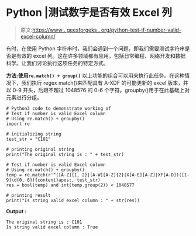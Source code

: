 # Python |测试数字是否有效 Excel 列

> 原文:[https://www . geesforgeks . org/python-test-if-number-valid-excel-column/](https://www.geeksforgeeks.org/python-test-if-number-is-valid-excel-column/)

有时，在使用 Python 字符串时，我们会遇到一个问题，即我们需要测试字符串是否是有效的 excel 列。这在许多领域都有应用，包括日常编程、网络开发和数据科学。让我们讨论执行这项任务的特定方式。

**方法:使用`re.match() + group()`**
以上功能的组合可以用来执行此任务。在这种情况下，我们执行 regex match()来匹配具有 A-XDF 的可能更新的 excel 版本，并以 0-9 开头，后跟不超过 1048576 的 0-6 个字符。groupby()用于在此基础上对元素进行分组。

```
# Python3 code to demonstrate working of 
# Test if number is valid Excel column
# Using re.match() + groupby()
import re

# initializing string
test_str = "C101"

# printing original string
print("The original string is : " + test_str)

# Test if number is valid Excel column
# Using re.match() + groupby()
temp = re.match(r'^([A-Z]{1, 2}|[A-W][A-Z]{2}|X[A-E][A-Z]|XF[A-D])([1-9]\d{0, 6}){content}apos;, test_str)
res = bool(temp) and int(temp.group(2)) < 1048577

# printing result 
print("Is string valid excel column : " + str(res)) 
```

**Output :**

```
The original string is : C101
Is string valid excel column : True

```